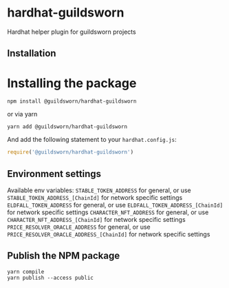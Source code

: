 # hardhat-guildsworn

Hardhat helper plugin for guildsworn projects


## Installation

# Installing the package
```shell
npm install @guildsworn/hardhat-guildsworn
```
or via yarn
```shell
yarn add @guildsworn/hardhat-guildsworn
```

And add the following statement to your `hardhat.config.js`:

```js
require('@guildsworn/hardhat-guildsworn')
```

## Environment settings

Available env variables:
`STABLE_TOKEN_ADDRESS` for general, or use `STABLE_TOKEN_ADDRESS_[ChainId]` for network specific settings
`ELDFALL_TOKEN_ADDRESS` for general, or use `ELDFALL_TOKEN_ADDRESS_[ChainId]` for network specific settings
`CHARACTER_NFT_ADDRESS` for general, or use `CHARACTER_NFT_ADDRESS_[ChainId]` for network specific settings
`PRICE_RESOLVER_ORACLE_ADDRESS` for general, or use `PRICE_RESOLVER_ORACLE_ADDRESS_[ChainId]` for network specific settings

## Publish the NPM package
```shell
yarn compile
yarn publish --access public
```